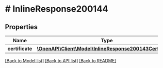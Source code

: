 # # InlineResponse200144

## Properties

Name | Type | Description | Notes
------------ | ------------- | ------------- | -------------
**certificate** | [**\OpenAPI\Client\Model\InlineResponse200143Certificates**](InlineResponse200143Certificates.md) |  | [optional]

[[Back to Model list]](../../README.md#models) [[Back to API list]](../../README.md#endpoints) [[Back to README]](../../README.md)
